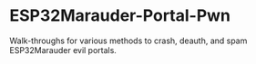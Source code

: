 # ESP32Marauder-Portal-Pwn
Walk-throughs for various methods to crash, deauth, and spam ESP32Marauder evil portals.

